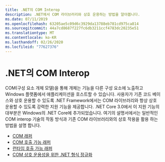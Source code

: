 ```yaml
---
title: .NET의 COM Interop
description: .NET에서 COM 라이브러리와 상호 운용하는 방법을 알아봅니다.
ms.date: 07/11/2019
ms.openlocfilehash: 63205ae5c09d6c3929da13788eb781cd975ca814
ms.sourcegitcommit: 44a7cd8687f227fc6db3211ccf4783dc20235e51
ms.translationtype: MT
ms.contentlocale: ko-KR
ms.lasthandoff: 02/26/2020
ms.locfileid: "77627376"
---
```

# <a name="com-interop-in-net"></a>.NET의 COM Interop

COM(구성 요소 개체 모델)을 통해 개체는 기능을 다른 구성 요소에 노출하고 Windows 플랫폼에서 애플리케이션을 호스트할 수 있습니다. 사용자가 기존 코드 베이스와 상호 운용할 수 있도록 .NET Framework에서는 COM 라이브러리와 항상 상호 운용할 수 있도록 강력한 지원 기능을 제공합니다. .NET Core 3.0에서 이 지원 기능의 대부분은 Windows의 .NET Core에 추가되었습니다. 여기의 설명서에서는 일반적인 COM interop 기술의 작동 방식과 기존 COM 라이브러리와의 상호 작용을 활용 하는 방법을 설명 합니다.

- [COM 래퍼](./com-wrappers.md)
- [COM 호출 가능 래퍼](./com-callable-wrapper.md)
- [런타임 호출 가능 래퍼](./runtime-callable-wrapper.md)
- [COM 상호 운용성을 위한 .NET 형식 정규화](./qualify-net-types-for-interoperation.md)
